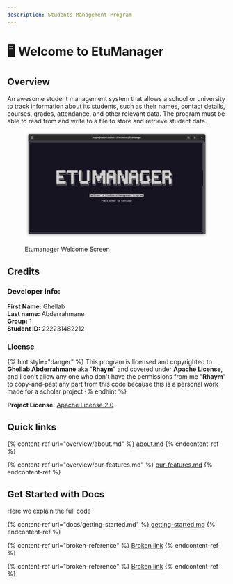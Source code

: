 ```yaml
---
description: Students Management Program
---
```


# 🖥 Welcome to EtuManager

## Overview

An awesome student management system that allows a school or university to track information about its students, such as their names, contact details, courses, grades, attendance, and other relevant data. The program must be able to read from and write to a file to store and retrieve student data.

<figure><img src=".gitbook/assets/image (1).png" alt=""><figcaption><p>Etumanager Welcome Screen</p></figcaption></figure>

## Credits

### Developer info:

**First Name:** Ghellab\
**Last name:** Abderrahmane\
**Group:** 1\
**Student ID:** 222231482212

### License

{% hint style="danger" %}
This program is licensed and copyrighted to **Ghellab Abderrahmane** aka "**Rhaym**" and covered under **Apache License**, and I don't allow any one who don't have the permissions from me "**Rhaym**" to copy-and-past any part from this code because this is a personal work made for a scholar project
{% endhint %}

**Project License:** [Apache License 2.0](../LICENSE)

## Quick links

{% content-ref url="overview/about.md" %}
[about.md](overview/about.md)
{% endcontent-ref %}

{% content-ref url="overview/our-features.md" %}
[our-features.md](overview/our-features.md)
{% endcontent-ref %}

## Get Started with Docs

Here we explain the full code

{% content-ref url="docs/getting-started.md" %}
[getting-started.md](docs/getting-started.md)
{% endcontent-ref %}

{% content-ref url="broken-reference" %}
[Broken link](broken-reference)
{% endcontent-ref %}

{% content-ref url="broken-reference" %}
[Broken link](broken-reference)
{% endcontent-ref %}
